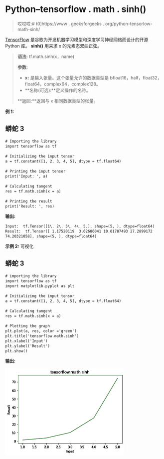 # Python–tensorflow . math . sinh()

> 哎哎哎:# t0]https://www . geeksforgeeks . org/python-tensorlow-math-sinh/

[TensorFlow](https://www.geeksforgeeks.org/introduction-to-tensorflow/) 是谷歌为开发机器学习模型和深度学习神经网络而设计的开源 Python 库。
**sinh()** 用来求 x 的元素态双曲正弦。

> **语法:** tf.math.sinh(x，name)
> 
> **参数:**
> 
> *   **x:** 是输入张量。这个张量允许的数据类型是 bfloat16，half，float32，float64，complex64，complex128。
> *   **名称(可选):**定义操作的名称。
>     
> 
> **返回:**返回与 x 相同数据类型的张量。

**例 1:**

## 蟒蛇 3

```
# Importing the library
import tensorflow as tf

# Initializing the input tensor
a = tf.constant([1, 2, 3, 4, 5], dtype = tf.float64)

# Printing the input tensor
print('Input: ', a)

# Calculating tangent
res = tf.math.sinh(x = a)

# Printing the result
print('Result: ', res)
```

**输出:**

```
Input:  tf.Tensor([1\. 2\. 3\. 4\. 5.], shape=(5, ), dtype=float64)
Result:  tf.Tensor([ 1.17520119  3.62686041 10.01787493 27.2899172  74.20321058], shape=(5, ), dtype=float64)

```

**示例 2:** 可视化

## 蟒蛇 3

```
# importing the library
import tensorflow as tf
import matplotlib.pyplot as plt

# Initializing the input tensor
a = tf.constant([1, 2, 3, 4, 5], dtype = tf.float64)

# Calculating tangent
res = tf.math.sinh(x = a)

# Plotting the graph
plt.plot(a, res, color ='green')
plt.title('tensorflow.math.sinh')
plt.xlabel('Input')
plt.ylabel('Result')
plt.show()
```

**输出:**

![](img/f837d6c39a2f31436f04f217cb39c331.png)